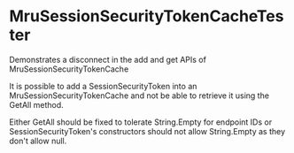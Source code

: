 MruSessionSecurityTokenCacheTester
==================================

Demonstrates a disconnect in the add and get APIs of MruSessionSecurityTokenCache

It is possible to add a SessionSecurityToken into an MruSessionSecurityTokenCache and not be able to retrieve it using the GetAll method.

Either GetAll should be fixed to tolerate String.Empty for endpoint IDs or SessionSecurityToken's constructors should not allow String.Empty as they don't allow null.
